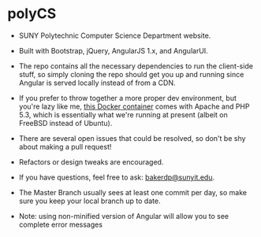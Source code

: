 # polyCS

- SUNY Polytechnic Computer Science Department website. 

- Built with Bootstrap, jQuery, AngularJS 1.x, and AngularUI. 

- The repo contains all the necessary dependencies to run the client-side stuff, so simply cloning the repo should get you up and running since Angular is served locally instead of from a CDN.

- If you prefer to throw together a more proper dev environment, but you're lazy like me, <a href="https://github.com/bylexus/docker-apache-php53/blob/master/Dockerfile">this Docker container</a> comes with Apache and PHP 5.3, which is essentially what we're running at present (albeit on FreeBSD instead of Ubuntu).

- There are several open issues that could be resolved, so don't be shy about making a
  pull request!
  
- Refactors or design tweaks are encouraged.
  
- If you have questions, feel free to ask: bakerdp@sunyit.edu.   

- The Master Branch usually sees at least one commit per day, so make sure you keep your local branch up to date.

- Note: using non-minified version of Angular will allow you to see complete error messages

